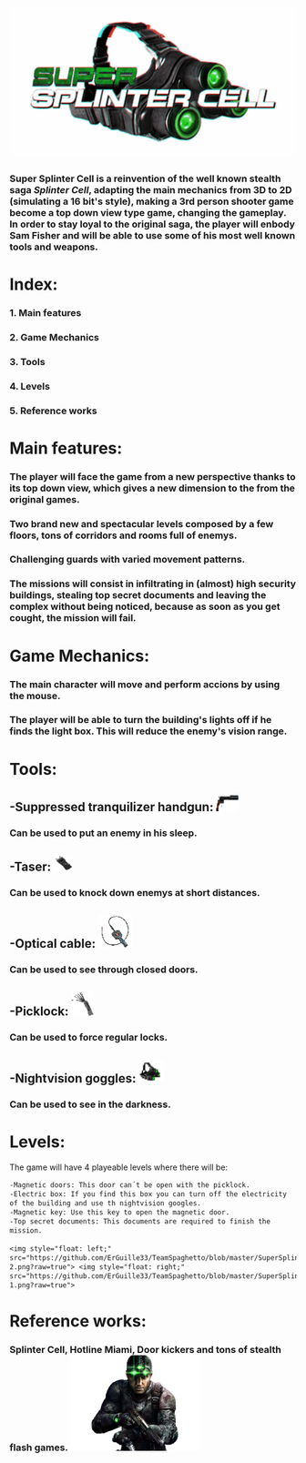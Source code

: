 <head>
	<link href="https://fonts.googleapis.com/css?family=Anton|Russo+One|Sarpanch|Stalinist+One" rel="stylesheet">
</head>

<p align= "center">
<img src=	"https://github.com/ErGuille33/TeamSpaghetto/blob/master/SuperSplinterCell/src/GameArt/GifGafas.gif?raw=true">
</p> 

### Super Splinter Cell is a reinvention of the well known stealth saga *Splinter Cell*, adapting the main mechanics from 3D to 2D (simulating a 16 bit's style), making a 3rd person shooter game become a top down view type game, changing the gameplay. In order to stay loyal to the original saga, the player will enbody Sam Fisher and will be able to use some of his most well known tools and weapons.  
  
  
# Index:   
  
### 1. Main features  
### 2. Game Mechanics 
### 3. Tools 
### 4. Levels  
### 5. Reference works  
  

# Main features:

### The player will face the game from a new perspective thanks to its top down view, which gives a new dimension to the from the original games.  
### Two brand new and spectacular levels composed by a few floors, tons of corridors and rooms full of enemys.
### Challenging guards with varied movement patterns.
### The missions will consist in infiltrating in (almost) high security buildings, stealing top secret documents and leaving the complex without being noticed, because as soon as you get cought, the mission will fail.  
  
# Game Mechanics:  

### The main character will move and perform accions by using the mouse.
### The player will be able to turn the building's lights off if he finds the light box. This will reduce the enemy's vision range.  

# Tools:  

##	-Suppressed tranquilizer handgun: <a href="url"><img src="https://github.com/ErGuille33/TeamSpaghetto/blob/master/SuperSplinterCell/src/images/silenced%20pistol.png?raw=true"  height="28" width="39" ></a>
### Can be used to put an enemy in his sleep.
##	-Taser: <a href="url"><img src="https://github.com/ErGuille33/TeamSpaghetto/blob/master/SuperSplinterCell/src/images/taser.png?raw=true"  height="28" width="34" ></a>
### Can be used to knock down enemys at short distances.
##	-Optical cable: <a href="url"><img src="https://github.com/ErGuille33/TeamSpaghetto/blob/master/SuperSplinterCell/src/images/optical%20cable.png?raw=true"  height="57" width="60" ></a>
### Can be used to see through closed doors.
##	-Picklock: <a href="url"><img src="https://github.com/ErGuille33/TeamSpaghetto/blob/master/SuperSplinterCell/src/images/picklock.png?raw=true"  height="42" width="38" ></a>
### Can be used to force regular locks.
##	-Nightvision goggles: <a href="url"><img src="https://github.com/ErGuille33/TeamSpaghetto/blob/master/SuperSplinterCell/src/images/nightvision%20googles.png?raw=true"  height="41" width="43" ></a>
### Can be used to see in the darkness.  

# Levels:  

The game will have 4 playeable levels where there will be:

	-Magnetic doors: This door can´t be open with the picklock.
	-Electric box: If you find this box you can turn off the electricity of the building and use th nightvision googles.
	-Magnetic key: Use this key to open the magnetic door.
	-Top secret documents: This documents are required to finish the mission.

	<img style="float: left;" src="https://github.com/ErGuille33/TeamSpaghetto/blob/master/SuperSplinterCell/src/GameArt/SplinterCell%201-2.png?raw=true"> <img style="float: right;" src="https://github.com/ErGuille33/TeamSpaghetto/blob/master/SuperSplinterCell/src/GameArt/Splintercell%202-1.png?raw=true">

# Reference works:  
### Splinter Cell, Hotline Miami, Door kickers and tons of stealth flash games. <a href="url"><img src="https://github.com/ErGuille33/TeamSpaghetto/blob/master/SuperSplinterCell/src/images/Sam%20FisherG.png?raw=true"  height="168" width="229" ></a>